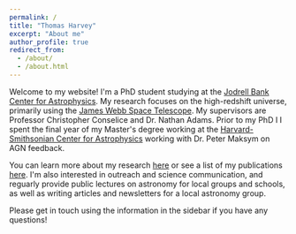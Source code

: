 ```yaml
---
permalink: /
title: "Thomas Harvey"
excerpt: "About me"
author_profile: true
redirect_from: 
  - /about/
  - /about.html
---
```


Welcome to my website! I'm a PhD student studying at the [Jodrell Bank Center for Astrophysics](https://www.jodrellbank.manchester.ac.uk/). My research focuses on the high-redshift universe, primarily using the [James Webb Space Telescope](https://www.jwst.nasa.gov/). My supervisors are Professor Christopher Conselice and Dr. Nathan Adams. Prior to my PhD I I spent the final year of my Master's degree working at the [Harvard-Smithsonian Center for Astrophysics](https://cfa.harvard.edu) working with Dr. Peter Maksym on AGN feedback. 

You can learn more about my research [here](http://www.thomas-harvey.com/research/) or see a list of my publications [here](http://www.thomas-harvey.com/research/). I'm also interested in outreach and science communication, and reguarly provide public lectures on astronomy for local groups and schools, as well as writing articles and newsletters for a local astronomy group.

Please get in touch using the information in the sidebar if you have any questions!

